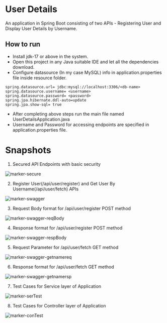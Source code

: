 # User Details 
An application in Spring Boot consisting of two APIs - Registering User and Display User Details by Username.

## How to run
- Install jdk-17 or above in the system.
- Open this project in any Java suitable IDE and let all the dependencies download.
- Configure datasource (In my case MySQL) info in application.properties file inside resource folder.
```
spring.datasource.url= jdbc:mysql://localhost:3306/<db-name>
spring.datasource.username= <username>
spring.datasource.password= <password>
spring.jpa.hibernate.ddl-auto=update
spring.jpa.show-sql= true
```
- After completing above steps run the main file named UserDetailsApplication.java
- Username and Password for accessing endpoints are specified in application.properties file.

# Snapshots
1. Secured API Endpoints with basic security


![marker-secure](https://github.com/THEPHD1331/User-Details/assets/126282296/baf8998c-5d1f-4750-bcf7-e4335f90d1d4)


2. Register User(/api/user/register) and Get User By Username(/api/user/fetch) APIs

   
![marker-swagger](https://github.com/THEPHD1331/User-Details/assets/126282296/c49aa131-dd61-42d5-8c0a-1fcc6ac7999b)


3. Request Body format for /api/user/register POST method

   
![marker-swagger-reqBody](https://github.com/THEPHD1331/User-Details/assets/126282296/6f1e9d68-6042-4487-b68d-cda0a81d899d)


4. Response format for /api/user/register POST method


![marker-swagger-respBody](https://github.com/THEPHD1331/User-Details/assets/126282296/70a00c48-ffc7-4859-a6d4-8931f29ddbba)

5. Request Parameter for /api/user/fetch GET method


![marker-swagger-getnamereq](https://github.com/THEPHD1331/User-Details/assets/126282296/f3176dea-0856-4c8e-984f-cb0195a8b683)


6. Response format for /api/user/fetch GET method

   
![marker-swagger-getnamersp](https://github.com/THEPHD1331/User-Details/assets/126282296/0f33d632-61f2-4652-a08e-0bfc69b15e43)


7. Test Cases for Service layer of Application


![marker-serTest](https://github.com/THEPHD1331/User-Details/assets/126282296/eaaf1e2a-6b9c-4f52-acde-47f16037b624)

8. Test Cases for Controller layer of Application

   
![marker-conTest](https://github.com/THEPHD1331/User-Details/assets/126282296/16f80a23-d6ce-4115-81d1-15789fa5150b)
